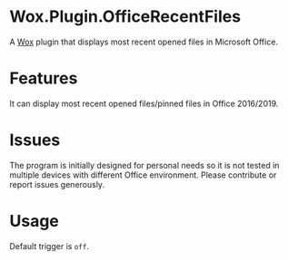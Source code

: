 # Wox.Plugin.OfficeRecentFiles
A [Wox](https://github.com/Wox-launcher/Wox) plugin that displays most recent opened files in Microsoft Office.

# Features 
It can display most recent opened files/pinned files in Office 2016/2019.

# Issues
The program is initially designed for personal needs so it is not tested in multiple devices with different Office environment. Please contribute or report issues generously.

# Usage
Default trigger is `off`.
